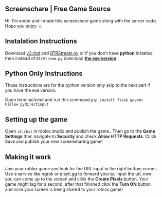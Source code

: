 ## Screenschare | Free Game Source
Hi! I'm ender and i made this screenshare game along with the server code. Hope you enjoy ☺

## Instalation Instructions

Download [v3.rbxl](https://github.com/RebornEnder/screenblox/releases/download/Releases/v3.rbxl) and [BTRStream.py](https://github.com/RebornEnder/screenblox/releases/download/Releases/BTRStream.py) or if you don't have **python** installed then instead of ``BtrStream.py`` download **[the exe version](https://github.com/RebornEnder/screenblox/releases/download/Releases/StreamToGame.exe)**

## Python Only Instructions
These instructions are for the python version only skip to the next part if you have the exe version.

Open terminal/cmd and run this command ```pip install flask gevent Pillow pydirectinput```

## Setting up the game

Open ``v3.rbxl`` in roblox studio and publish the game.. Then go to the **Game Settings** then navigate to **Security** and check **Allow HTTP Requests**. CLick Save and publish your new screensharing game!

##  Making it work

Join your roblox game and look for the URL input in the right bottom corner. Use a service like ngrok or playit.gg to forward your ip. Input the url, now you can come up to the screen and click the **Create Pixels** button. Your game might lag for a second, after that finished click the **Turn ON** button and voila your screen is being shared to your roblox game!
